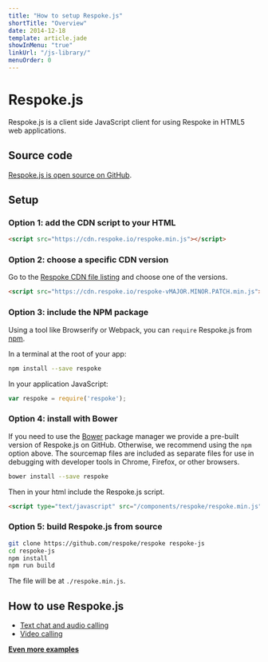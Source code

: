 ```yaml
---
title: "How to setup Respoke.js"
shortTitle: "Overview"
date: 2014-12-18
template: article.jade
showInMenu: "true"
linkUrl: "/js-library/"
menuOrder: 0
---
```


# Respoke.js

Respoke.js is a client side JavaScript client for using Respoke in HTML5 web applications.

## Source code

[Respoke.js is open source on GitHub](https://github.com/respoke/respoke).

## Setup

### Option 1: add the CDN script to your HTML

```html
<script src="https://cdn.respoke.io/respoke.min.js"></script>
```

### Option 2: choose a specific CDN version

Go to the [Respoke CDN file listing](https://cdn.respoke.io/list.html) and choose one of the
versions.

```html
<script src="https://cdn.respoke.io/respoke-vMAJOR.MINOR.PATCH.min.js"></script>
```

### Option 3: include the NPM package

Using a tool like Browserify or Webpack, you can `require` Respoke.js from
[npm](https://www.npmjs.com/package/respoke).

In a terminal at the root of your app:
```bash
npm install --save respoke
```

In your application JavaScript:
```javascript
var respoke = require('respoke');
```

### Option 4: install with Bower

If you need to use the [Bower](http://bower.io) package manager we provide a
pre-built version of Respoke.js on GitHub. Otherwise, we recommend using the
`npm` option above. The sourcemap files are included as separate files for use
in debugging with developer tools in Chrome, Firefox, or other browsers.

```bash
bower install --save respoke
```

Then in your html include the Respoke.js script.

```html
<script type="text/javascript" src="/components/respoke/respoke.min.js"></script>
```

### Option 5: build Respoke.js from source

```bash
git clone https://github.com/respoke/respoke respoke-js
cd respoke-js
npm install
npm run build
```

The file will be at `./respoke.min.js`.

## How to use Respoke.js

* [Text chat and audio calling](/js-library/audio-chat.html)
* [Video calling](/js-library/video-chat-html)

**[Even more examples](/js-library/example-apps.html)**

